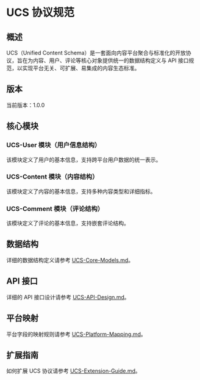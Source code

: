 # UCS 协议规范

## 概述
UCS（Unified Content Schema）是一套面向内容平台聚合与标准化的开放协议，旨在为内容、用户、评论等核心对象提供统一的数据结构定义与 API 接口规范，以实现平台无关、可扩展、易集成的内容生态标准。

## 版本
当前版本：1.0.0

## 核心模块
### UCS-User 模块（用户信息结构）
该模块定义了用户的基本信息，支持跨平台用户数据的统一表示。

### UCS-Content 模块（内容结构）
该模块定义了内容的基本信息，支持多种内容类型和详细指标。

### UCS-Comment 模块（评论结构）
该模块定义了评论的基本信息，支持嵌套评论结构。

## 数据结构
详细的数据结构定义请参考 [UCS-Core-Models.md](./UCS-Core-Models.md)。

## API 接口
详细的 API 接口设计请参考 [UCS-API-Design.md](./UCS-API-Design.md)。

## 平台映射
平台字段的映射规则请参考 [UCS-Platform-Mapping.md](./UCS-Platform-Mapping.md)。

## 扩展指南
如何扩展 UCS 协议请参考 [UCS-Extension-Guide.md](./UCS-Extension-Guide.md)。
